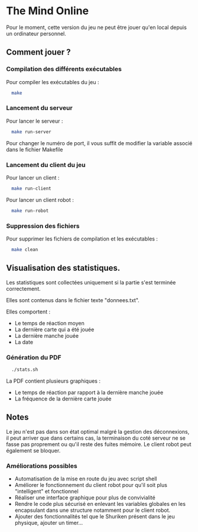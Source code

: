 
# The Mind Online

Pour le moment, cette version du jeu ne peut être jouer qu'en local depuis un ordinateur personnel.
## Comment jouer ?

### Compilation des différents exécutables

Pour compiler les exécutables du jeu :

```bash
  make
```

### Lancement du serveur

Pour lancer le serveur :

```bash
  make run-server
```
Pour changer le numéro de port, il vous suffit de modifier la variable associé dans le fichier Makefile

### Lancement du client du jeu

Pour lancer un client :

```bash
  make run-client
```
Pour lancer un client robot :

```bash
  make run-robot
```
### Suppression des fichiers

Pour supprimer les fichiers de compilation et les exécutables :

```bash
  make clean
```

## Visualisation des statistiques.

Les statistiques sont collectées uniquement si la partie s'est terminée correctement.

Elles sont contenus dans le fichier texte "donnees.txt".

Elles comportent : 
- Le temps de réaction moyen
- La dernière carte qui a été jouée
- La dernière manche jouée 
- La date

### Génération du PDF 
```bash
  ./stats.sh
```
La PDF contient plusieurs graphiques :
- Le temps de réaction par rapport à la dernière manche jouée
- La fréquence de la dernière carte jouée

## Notes

Le jeu n'est pas dans son état optimal malgré la gestion des déconnexions, il peut arriver que dans certains cas, la terminaison du coté serveur ne se fasse pas proprement ou qu'il reste des fuites  mémoire.
Le client robot peut également se bloquer.

### Améliorations possibles
- Automatisation de la mise en route du jeu avec script shell
- Améliorer le fonctionnement du client robot pour qu'il soit plus "intelligent" et fonctionnel
- Réaliser une interface graphique pour plus de convivialité
- Rendre le code plus sécurisé en enlevant les variables globales en les encapsulant dans une structure notamment pour le client robot.
- Ajouter des fonctionnalités tel que le Shuriken présent dans le jeu physique, ajouter un timer...